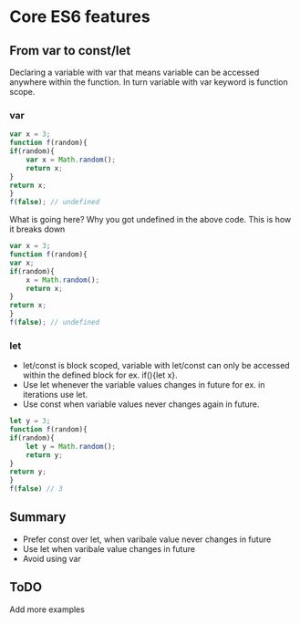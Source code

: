 # Core ES6 features
## From var to const/let
Declaring a variable with var that means variable can be accessed anywhere within the function. In turn variable with var keyword is function scope.

### var
```javascript
var x = 3;
function f(random){
if(random){
	var x = Math.random(); 
	return x;
}
return x;
}
f(false); // undefined
``` 

What is going here? Why you got undefined in the above code. This is how it breaks down
```javascript
var x = 3;
function f(random){
var x;
if(random){
	x = Math.random();
	return x;
}
return x;
}
f(false); // undefined
```

### let
- let/const is block scoped, variable with let/const can only be accessed within the defined block for ex. if(){let x}.
- Use let whenever the variable values changes in future for ex. in iterations use let.
- Use const when variable values never changes again in future.

```javascript
let y = 3;
function f(random){
if(random){
	let y = Math.random();
	return y;
}
return y;
}
f(false) // 3
``` 

## Summary
- Prefer const over let, when varibale value never changes in future
- Use let when varibale value changes in future
- Avoid using var

## ToDO
Add more examples

